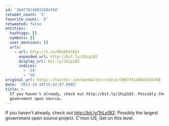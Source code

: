 ```yaml
---
id: '389778149015584768'
retweet_count: '5'
favorite_count: '8'
retweeted: false
entities:
  hashtags: []
  symbols: []
  user_mentions: []
  urls:
    - url: http://t.co/PEkOF0lEEt
      expanded_url: http://bit.ly/1hLp182
      display_url: bit.ly/1hLp182
      indices:
        - '34'
        - '56'
original_url: https://twitter.com/benbalter/status/389778149015584768
date: '2013-10-14T15:42:07.000Z'
title: >-
  If you haven't already, check out http://bit.ly/1hLp182. Possibly the largest
  government open source…
---
```


If you haven't already, check out http://bit.ly/1hLp182. Possibly the largest government open source project. C'mon US, Get on this level.